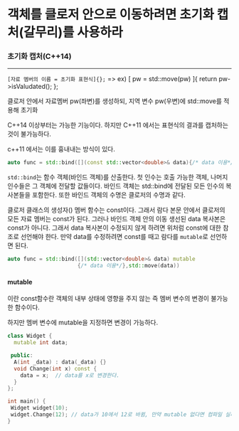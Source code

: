 # 객체를 클로저 안으로 이동하려면 초기화 캡처(갈무리)를 사용하라

### 초기화 캡처(C++14)

-----

`[자료 멤버의 이름 = 초기화 표현식]{};` => ex) [ pw = std::move(pw) ]{ return pw->isValudated(); };

클로저 안에서 자료멤버 pw(좌변)를 생성하되, 지역 변수 pw(우변)에 std::move를 적용해 초기화

C++14 이상부터는 가능한 기능이다. 하지만 C++11 에서는 표현식의 결과를 캡처하는 것이 불가능하다.

c++11 에서는 이를 흉내내는 방식이 있다.

```c++
auto func = std::bind([](const std::vector<double>& data){/* data 이용*/},std::move(data))
```

`std::bind`는 함수 객체(바인드 객체)를 산출한다. 첫 인수는 호출 가능한 객체, 나머지 인수들은 그 객체에 전달할 값들이다. 바인드 객체는 std::bind에 전달된 모든 인수의 복사본들을 포함한다. 또한 바인드 객체의 수명은 클로저의 수명과 같다.

클로저 클래스의 생성자() 멤버 함수는 const이다. 그래서 람다 본문 안에서 클로저의 모든 자료 멤버는 const가 된다. 그러나 바인드 객체 안의 이동 생선된 data 복사본은 const가 아니다. 그래서 data 복사본이 수정되지 않게 하려면 위처럼 const에 대한 참조로 선언해야 한다. 만약 data를 수정하려면 const를 때고 람다를 `mutable`로 선언하면 된다.

```c++
auto func = std::bind([](std::vector<double>& data) mutable
                      {/* data 이용*/},std::move(data))
```

#### mutable

이란 const함수란 객체의 내부 상태에 영향을 주지 않는 즉 멤버 변수의 변경이 불가능한 함수이다.

하지만 멤버 변수에 mutable을 지정하면 변경이 가능하다.

```c++
class Widget {
  mutable int data;

 public:
  A(int _data) : data(_data) {}
  void Change(int x) const {
    data = x;  // data를 x로 변경한다.
  }
};

int main() {
 Widget widget(10);
 widget.Change(12);	// data가 10에서 12로 바뀜, 만약 mutable 없다면 컴파일 실패!
}
```

